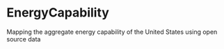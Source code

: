 # EnergyCapability
Mapping the aggregate energy capability of the United States using open source data
